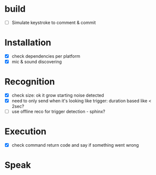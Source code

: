 # build

- [ ] Simulate keystroke to comment & commit

# Installation

- [X] check dependencies per platform
- [X] mic & sound discovering

# Recognition

- [X] check size: ok it grow starting noise detected
- [X] need to only send when it's looking like trigger: duration based like < 2sec?
- [ ] use offline reco for trigger detection - sphinx?

# Execution

- [X] check command return code and say if something went wrong

# Speak

